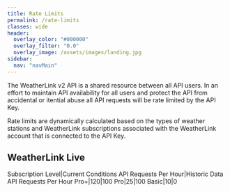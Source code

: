 ```yaml
---
title: Rate Limits
permalink: /rate-limits
classes: wide
header:
  overlay_color: "#000000"
  overlay_filter: "0.0"
  overlay_image: /assets/images/landing.jpg
sidebar:
  nav: "navMain"
---
```


The WeatherLink v2 API is a shared resource between all API users. In an effort to maintain API availability for all users and protect the API from accidental or itential abuse all API requests will be rate limited by the API Key.

Rate limits are dynamically calculated based on the types of weather stations and WeatherLink subscriptions associated with the WeatherLink account that is connected to the API Key.

## WeatherLink Live

Subscription Level|Current Conditions API Requests Per Hour|Historic Data API Requests Per Hour
Pro+|120|100
Pro|25|100
Basic|10|0
